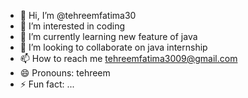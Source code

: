- 👋 Hi, I’m @tehreemfatima30
- 👀 I’m interested in coding
- 🌱 I’m currently learning new feature of java
- 💞️ I’m looking to collaborate on java internship
- 📫 How to reach me tehreemfatima3009@gmail.com
- 😄 Pronouns: tehreem
- ⚡ Fun fact: ...

<!---
tehreemfatima30/tehreemfatima30 is a ✨ special ✨ repository because its `README.md` (this file) appears on your GitHub profile.
You can click the Preview link to take a look at your changes.
--->

